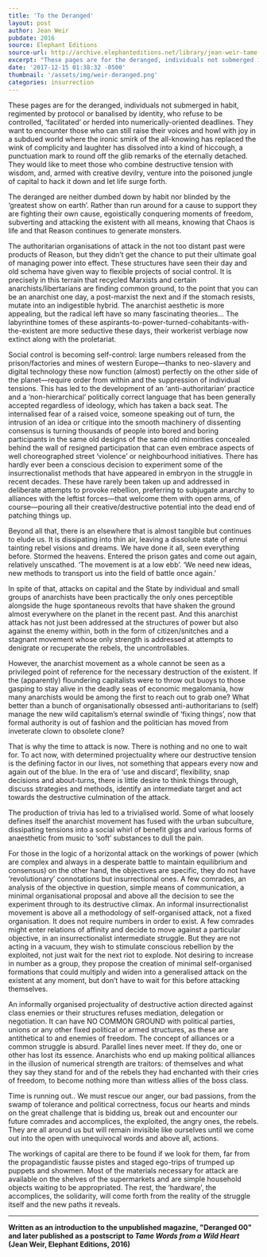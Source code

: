 ```yaml
---
title: 'To the Deranged'
layout: post
author: Jean Weir
pubdate: 2016
source: Elephant Editions
source-url: http://archive.elephanteditions.net/library/jean-weir-tame-words-from-a-wild-heart
excerpt: "These pages are for the deranged, individuals not submerged in habit, regimented by protocol or banalised by identity, who refuse to be controlled, ‘facilitated’ or herded into numerically-oriented deadlines. They want to encounter those who can still raise their voices and howl with joy"
date: '2017-12-15 01:38:32 -0500'
thumbnail: '/assets/img/weir-deranged.png'
categories: insurrection
---
```


These pages are for the deranged, individuals not submerged in habit, regimented by protocol or banalised by identity, who refuse to be controlled, ‘facilitated’ or herded into numerically-oriented deadlines. They want to encounter those who can still raise their voices and howl with joy in a subdued world where the ironic smirk of the all-knowing has replaced the wink of complicity and laughter has dissolved into a kind of hiccough, a punctuation mark to round off the glib remarks of the eternally detached. They would like to meet those who combine destructive tension with wisdom, and, armed with creative devilry, venture into the poisoned jungle of capital to hack it down and let life surge forth.

The deranged are neither dumbed down by habit nor blinded by the ‘greatest show on earth’. Rather than run around for a cause to support they are fighting their own cause, egoistically conquering moments of freedom, subverting and attacking the existent with all means, knowing that Chaos is life and that Reason continues to generate monsters.

The authoritarian organisations of attack in the not too distant past were products of Reason, but they didn’t get the chance to put their ultimate goal of managing power into effect. These structures have seen their day and old schema have given way to flexible projects of social control. It is precisely in this terrain that recycled Marxists and certain anarchists/libertarians are finding common ground, to the point that you can be an anarchist one day, a post-marxist the next and if the stomach resists, mutate into an indigestible hybrid. The anarchist aesthetic is more appealing, but the radical left have so many fascinating theories... The labyrinthine tomes of these aspirants-to-power-turned-cohabitants-with-the-existent are more seductive these days, their workerist verbiage now extinct along with the proletariat.

Social control is becoming self-control: large numbers released from the prison/factories and mines of western Europe—thanks to neo-slavery and digital technology these now function (almost) perfectly on the other side of the planet—require order from within and the suppression of individual tensions. This has led to the development of an ‘anti-authoritarian’ practice and a ‘non-hierarchical’ politically correct language that has been generally accepted regardless of ideology, which has taken a back seat. The internalised fear of a raised voice, someone speaking out of turn, the intrusion of an idea or critique into the smooth machinery of dissenting consensus is turning thousands of people into bored and boring participants in the same old designs of the same old minorities concealed behind the wall of resigned participation that can even embrace aspects of well choreographed street ‘violence’ or neighbourhood initiatives. There has hardly ever been a conscious decision to experiment some of the insurrectionalist methods that have appeared in embryon in the struggle in recent decades. These have rarely been taken up and addressed in deliberate attempts to provoke rebellion, preferring to subjugate anarchy to alliances with the leftist forces—that welcome them with open arms, of course—pouring all their creative/destructive potential into the dead end of patching things up.

Beyond all that, there is an elsewhere that is almost tangible but continues to elude us. It is dissipating into thin air, leaving a dissolute state of ennui tainting rebel visions and dreams. We have done it all, seen everything before. Stormed the heavens. Entered the prison gates and come out again, relatively unscathed. ‘The movement is at a low ebb’. ‘We need new ideas, new methods to transport us into the field of battle once again.’

In spite of that, attacks on capital and the State by individual and small groups of anarchists have been practically the only ones perceptible alongside the huge spontaneous revolts that have shaken the ground almost everywhere on the planet in the recent past. And this anarchist attack has not just been addressed at the structures of power but also against the enemy within, both in the form of citizen/snitches and a stagnant movement whose only strength is addressed at attempts to denigrate or recuperate the rebels, the uncontrollables.

However, the anarchist movement as a whole cannot be seen as a privileged point of reference for the necessary destruction of the existent. If the (apparently) floundering capitalists were to throw out buoys to those gasping to stay alive in the deadly seas of economic megalomania, how many anarchists would be among the first to reach out to grab one? What better than a bunch of organisationally obsessed anti-authoritarians to (self) manage the new wild capitalism’s eternal swindle of ‘fixing things’, now that formal authority is out of fashion and the politician has moved from inveterate clown to obsolete clone?

That is why the time to attack is now. There is nothing and no one to wait for. To act now, with determined projectuality where our destructive tension is the defining factor in our lives, not something that appears every now and again out of the blue. In the era of ‘use and discard’, flexibility, snap decisions and about-turns, there is little desire to think things through, discuss strategies and methods, identify an intermediate target and act towards the destructive culmination of the attack.

The production of trivia has led to a trivialised world. Some of what loosely defines itself the anarchist movement has fused with the urban subculture, dissipating tensions into a social whirl of benefit gigs and various forms of anaesthetic from music to ‘soft’ substances to dull the pain.

For those in the logic of a horizontal attack on the workings of power (which are complex and always in a desperate battle to maintain equilibrium and consensus) on the other hand, the objectives are specific, they do not have ‘revolutionary’ connotations but insurrectional ones. A few comrades, an analysis of the objective in question, simple means of communication, a minimal organisational proposal and above all the decision to see the experiment through to its destructive climax. An informal insurrectionalist movement is above all a methodology of self-organised attack, not a fixed organisation. It does not require numbers in order to exist. A few comrades might enter relations of affinity and decide to move against a particular objective, in an insurrectionalist intermediate struggle. But they are not acting in a vacuum, they wish to stimulate conscious rebellion by the exploited, not just wait for the next riot to explode. Not desiring to increase in number as a group, they propose the creation of minimal self-organised formations that could multiply and widen into a generalised attack on the existent at any moment, but don’t have to wait for this before attacking themselves.

An informally organised projectuality of destructive action directed against class enemies or their structures refuses mediation, delegation or negotiation. It can have NO COMMON GROUND with political parties, unions or any other fixed political or armed structures, as these are antithetical to and enemies of freedom. The concept of alliances or a common struggle is absurd. Parallel lines never meet. If they do, one or other has lost its essence. Anarchists who end up making political alliances in the illusion of numerical strength are traitors: of themselves and what they say they stand for and of the rebels they had enchanted with their cries of freedom, to become nothing more than witless allies of the boss class.

Time is running out.. We must rescue our anger, our bad passions, from the swamp of tolerance and political correctness, focus our hearts and minds on the great challenge that is bidding us, break out and encounter our future comrades and accomplices, the exploited, the angry ones, the rebels. They are all around us but will remain invisible like ourselves until we come out into the open with unequivocal words and above all, actions.

The workings of capital are there to be found if we look for them, far from the propagandistic fausse pistes and staged ego-trips of trumped up puppets and showmen. Most of the materials necessary for attack are available on the shelves of the supermarkets and are simple household objects waiting to be appropriated. The rest, the ‘hardware’, the accomplices, the solidarity, will come forth from the reality of the struggle itself and the new paths it reveals.

<hr>

<strong>Written as an introduction to the unpublished magazine, "Deranged 00" and later published as a postscript to <em>Tame Words from a Wild Heart</em> (Jean Weir, Elephant Editions, 2016)</strong>
